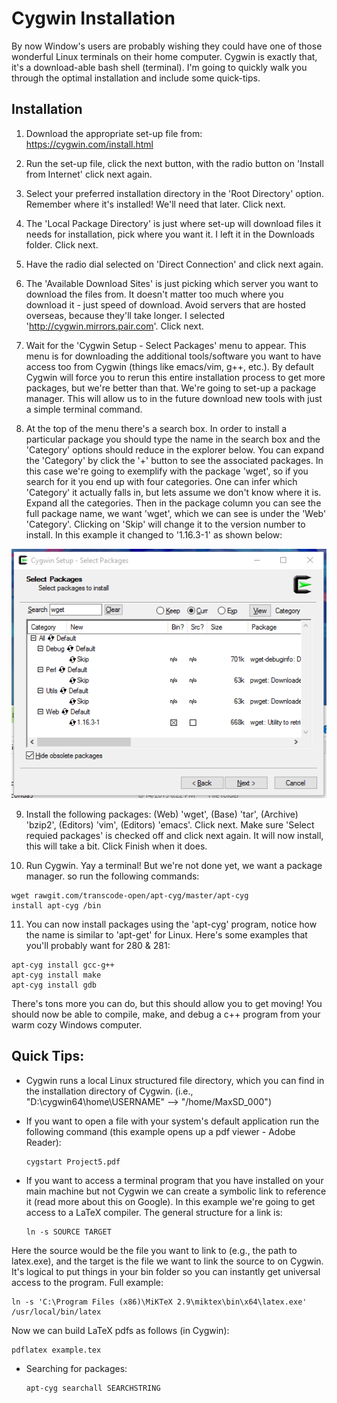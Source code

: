 # Cygwin Installation
By now Window's users are probably wishing they could have one of those wonderful Linux terminals on their home computer. Cygwin is exactly that, it's a download-able bash shell (terminal). I'm going to quickly walk you through the optimal installation and include some quick-tips.

## Installation

1. Download the appropriate set-up file from: https://cygwin.com/install.html

2. Run the set-up file, click the next button, with the radio button on 'Install from Internet' click next again.

3. Select your preferred installation directory in the 'Root Directory' option. Remember where it's installed! We'll need that later. Click next.

4. The 'Local Package Directory' is just where set-up will download files it needs for installation, pick where you want it. I left it in the Downloads folder. Click next.

5. Have the radio dial selected on 'Direct Connection' and click next again.

6. The 'Available Download Sites' is just picking which server you want to download the files from. It doesn't matter too much where you download it - just speed of download. Avoid servers that are hosted overseas, because they'll take longer. I selected 'http://cygwin.mirrors.pair.com'. Click next.

7. Wait for the 'Cygwin Setup - Select Packages' menu to appear. This menu is for downloading the additional tools/software you want to have access too from Cygwin (things like emacs/vim, g++, etc.). By default Cygwin will force you to rerun this entire installation process to get more packages, but we're better than that. We're going to set-up a package manager. This will allow us to in the future download new tools with just a simple terminal command.

8. At the top of the menu there's a search box. In order to install a particular package you should type the name in the search box and the 'Category' options should reduce in the explorer below. You can expand the 'Category' by click the '+' button to see the associated packages. In this case we're going to exemplify with the package 'wget', so if you search for it you end up with four categories. One can infer which 'Category' it actually falls in, but lets assume we don't know where it is. Expand all the categories. Then in the package column you can see the full package name, we want 'wget', which we can see is under the 'Web' 'Category'. Clicking on 'Skip' will change it to the version number to install. In this example it changed to '1.16.3-1' as shown below:

![Package Skipping Example](res/png/packages.png)

9. Install the following packages: (Web) 'wget', (Base) 'tar', (Archive) 'bzip2', (Editors) 'vim', (Editors) 'emacs'. Click next. Make sure 'Select requied packages' is checked off and click next again. It will now install, this will take a bit. Click Finish when it does.

10. Run Cygwin. Yay a terminal! But we're not done yet, we want a package manager. so run the following commands:
  ```
  wget rawgit.com/transcode-open/apt-cyg/master/apt-cyg
  install apt-cyg /bin
  ```
11. You can now install packages using the 'apt-cyg' program, notice how the name is similar to 'apt-get' for Linux. Here's some examples that you'll probably want for 280 & 281:

  ```
  apt-cyg install gcc-g++
  apt-cyg install make
  apt-cyg install gdb
  ```

There's tons more you can do, but this should allow you to get moving! You should now be able to compile, make, and debug a c++ program from your warm cozy Windows computer.


## Quick Tips:
- Cygwin runs a local Linux structured file directory, which you can find in the installation directory of Cygwin. (i.e., "D:\cygwin64\home\USERNAME\" --> "/home/MaxSD_000")

- If you want to open a file with your system's default application run the following command (this example opens up a pdf viewer - Adobe Reader):
  ```
  cygstart Project5.pdf
  ```

- If you want to access a terminal program that you have installed on your main machine but not Cygwin we can create a symbolic link to reference it (read more about this on Google). In this example we're going to get access to a LaTeX compiler. The general structure for a link is:
  ```
  ln -s SOURCE TARGET
  ```
Here the source would be the file you want to link to (e.g., the path to latex.exe), and the target is the file we want to link the source to on Cygwin. It's logical to put things in your bin folder so you can instantly get universal access to the program. Full example:
  ```
  ln -s 'C:\Program Files (x86)\MiKTeX 2.9\miktex\bin\x64\latex.exe'  /usr/local/bin/latex
  ```
Now we can build LaTeX pdfs as follows (in Cygwin):
  ```
  pdflatex example.tex
  ```

- Searching for packages:
  ```
  apt-cyg searchall SEARCHSTRING
  ```
